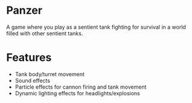 # Panzer
A game where you play as a sentient tank fighting for survival in a world filled with other sentient tanks. 

# Features
* Tank body/turret movement
* Sound effects
* Particle effects for cannon firing and tank movement
* Dynamic lighting effects for headlights/explosions
